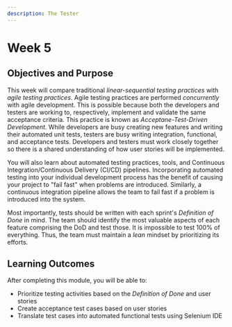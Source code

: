 ```yaml
---
description: The Tester
---
```


# Week 5

## Objectives and Purpose

This week will compare traditional _linear-sequential testing practices_ with _agile testing practices_. Agile testing practices are performed _concurrently_ with agile development. This is possible because both the developers and testers are working to, respectively, implement and validate the same acceptance criteria. This practice is known as _Acceptane-Test-Driven Development_. While developers are busy creating new features and writing their automated unit tests, testers are busy writing integration, functional, and acceptance tests. Developers and testers must work closely together so there is a shared understanding of how user stories will be implemented.

You will also learn about automated testing practices, tools, and Continuous Integration/Continuous Delivery (CI/CD) pipelines. Incorporating automated testing into your individual development process has the benefit of causing your project to "fail fast" when problems are introduced. Similarly, a continuous integration pipeline allows the team to fail fast if a problem is introduced into the system.

Most importantly, tests should be written with each sprint's _Definition of Done_ in mind. The team should identify the most valuable aspects of each feature comprising the DoD and test those. It is impossible to test 100% of everything. Thus, the team must maintain a _lean_ mindset by prioritizing its efforts.

## Learning Outcomes

After completing this module, you will be able to:

* Prioritize testing activities based on the _Definition of Done_ and user stories
* Create acceptance test cases based on user stories
* Translate test cases into automated functional tests using Selenium IDE
